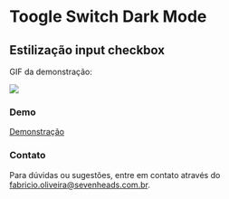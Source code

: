 # Toogle Switch Dark Mode

## Estilização input checkbox

GIF da demonstração:

![ ](url_da_imagem.jpg)

### Demo

[Demonstração](URL)

### Contato

Para dúvidas ou sugestões, entre em contato através do [fabricio.oliveira@sevenheads.com.br](fabricio.oliveira@sevenheads.com.br).
